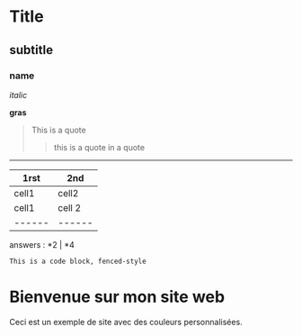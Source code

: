 <link href="https://fonts.google.com/specimen/Edu+AU+VIC+WA+NT+Guides" rel="stylesheet">



# Title
## subtitle
### name

*italic*

**gras**

> This is a quote
>
> > this is a quote in a quote

---------------------

1rst | 2nd
-----|------
cell1 | cell2
cell1 | cell 2
------ | ------
answers : 
*2 | *4

~~~~
This is a code block, fenced-style
~~~~


<html lang="fr">
<head>
    <meta charset="UTF-8">
    <meta name="viewport" content="width=device-width, initial-scale=1.0">
    <title>Mon Site Web</title>
    <!-- Lien vers le fichier CSS externe -->
    <link rel="stylesheet" href="style.css">
</head>
<body>
    <h1>Bienvenue sur mon site web</h1>
    <p>Ceci est un exemple de site avec des couleurs personnalisées.</p>
</body>
</html>
